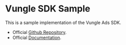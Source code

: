 Vungle SDK Sample
=================
This is a sample implementation of the Vungle Ads SDK.

- Official [Github Repository](https://github.com/Vungle/VungleAds-SDK/tree/1b6a8fca1f41d94dc1b17890b6d418983734f80c).
- Official [Documentation](https://support.vungle.com/hc/en-us/articles/15722228922395-Download-Vungle-SDK-for-Android-Amazon).